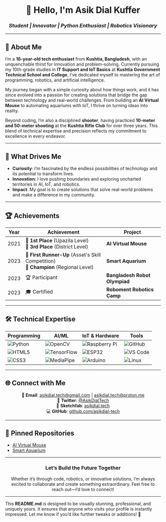 <div align="center">  

# **👋 Hello, I'm Asik Dial Kuffer**  
### *Student | Innovator | Python Enthusiast | Robotics Visionary*  

</div>  

---

## **🌟 About Me**  

I’m a **16-year-old tech enthusiast** from **Kushtia, Bangladesh**, with an unquenchable thirst for innovation and problem-solving. Currently pursuing my 10th-grade studies in **IT Support and IoT Basics** at **Kushtia Government Technical School and College**, I’ve dedicated myself to mastering the art of programming, robotics, and artificial intelligence.  

My journey began with a simple curiosity about how things work, and it has since evolved into a passion for creating solutions that bridge the gap between technology and real-world challenges. From building an **AI Virtual Mouse** to automating aquariums with IoT, I thrive on turning ideas into reality.  

Beyond coding, I’m also a disciplined **shooter**, having practiced **10-meter and 50-meter shooting** at the **Kushtia Rifle Club** for over three years. This blend of technical expertise and precision reflects my commitment to excellence in every endeavor.  

---

## **🚀 What Drives Me**  
- **Curiosity**: I’m fascinated by the endless possibilities of technology and its potential to transform lives.  
- **Innovation**: I love pushing boundaries and exploring uncharted territories in AI, IoT, and robotics.  
- **Impact**: My goal is to create solutions that solve real-world problems and make a difference in my community.  

---

## **🏆 Achievements**  

<div align="center">  

| **Year** | **Achievement** | **Project** |  
|----------|-----------------|-------------|  
| 2021     | 🥇 **1st Place** (Upazila Level) <br> 🥉 **3rd Place** (District Level) | **AI Virtual Mouse** |  
| 2023     | 🥈 **First Runner-Up** (Asset's Skill Competition) <br> 🏅 **Champion** (Regional Level) | **Smart Aquarium** |  
| 2023     | 🏆 Participant | **Bangladesh Robot Olympiad** |  
| 2023     | 🎓 Certified | **Roboment Robotics Camp** |  

</div>  

---

## **🛠️ Technical Expertise**  

<div align="center">  

| **Programming** | **AI/ML** | **IoT & Hardware** | **Tools** |  
|------------------|------------|---------------------|-----------|  
| ![Python](https://img.shields.io/badge/-Python-3776AB?style=for-the-badge&logo=python&logoColor=white) | ![OpenCV](https://img.shields.io/badge/-OpenCV-5C3EE8?style=for-the-badge&logo=opencv&logoColor=white) | ![Raspberry Pi](https://img.shields.io/badge/-Raspberry%20Pi-A22846?style=for-the-badge&logo=raspberrypi&logoColor=white) | ![GitHub](https://img.shields.io/badge/-GitHub-181717?style=for-the-badge&logo=github&logoColor=white) |  
| ![HTML5](https://img.shields.io/badge/-HTML5-E34F26?style=for-the-badge&logo=html5&logoColor=white) | ![TensorFlow](https://img.shields.io/badge/-TensorFlow-FF6F00?style=for-the-badge&logo=tensorflow&logoColor=white) | ![ESP32](https://img.shields.io/badge/-ESP32-FF6900?style=for-the-badge&logo=espressif&logoColor=white) | ![VS Code](https://img.shields.io/badge/-VS%20Code-007ACC?style=for-the-badge&logo=visualstudiocode&logoColor=white) |  
| ![CSS3](https://img.shields.io/badge/-CSS3-1572B6?style=for-the-badge&logo=css3&logoColor=white) | ![MediaPipe](https://img.shields.io/badge/-MediaPipe-FF6F61?style=for-the-badge&logo=google&logoColor=white) | ![Arduino](https://img.shields.io/badge/-Arduino-00979D?style=for-the-badge&logo=arduino&logoColor=white) | ![Linux](https://img.shields.io/badge/-Linux-FCC624?style=for-the-badge&logo=linux&logoColor=black) |  

</div>  

---

## **🌐 Connect with Me**  

<div align="center">  

📧 **Email**: [asikdial.tech@gmail.com](mailto:asikdial.tech@gmail.com) | [asikdial.tech@proton.me](mailto:asikdial.tech@proton.me)  
🔗 **Twitter**: [@AsikDialTech](https://x.com/AsikDialTech)  
🎨 **Sketchfab**: [asikdial.tech](https://sketchfab.com/asikdial.tech)  
💻 **GitHub**: [github.com/asikdial-tech](https://github.com/asikdial-tech)  

</div>  

---

## **📌 Pinned Repositories**  

- [AI Virtual Mouse](https://github.com/asikdial-tech/ai-virtual-mouse)  
- [Smart Aquarium](https://github.com/asikdial-tech/smart-aquarium)  

---

<div align="center">  

### **Let’s Build the Future Together**  
Whether it’s through code, robotics, or innovative solutions, I’m always excited to collaborate and create something extraordinary. Feel free to reach out—I’d love to connect!  

</div>  

---

This **README.md** is designed to be visually stunning, professional, and uniquely yours. It ensures that anyone who visits your profile is instantly impressed. Let me know if you’d like further tweaks or additions! 🚀
